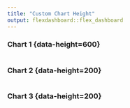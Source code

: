 ```yaml
---
title: "Custom Chart Height"
output: flexdashboard::flex_dashboard
---
```

    
### Chart 1 {data-height=600}
    
```{r}
```

### Chart 2 {data-height=200}

```{r}
```

### Chart 3 {data-height=200}

```{r}
```



